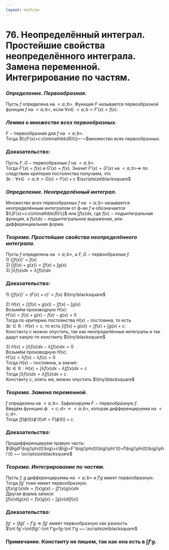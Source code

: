 ```yaml
---  
layout: mathjax  
---  
```

  
# 76. Неопределённый интеграл. Простейшие свойства неопределённого интеграла. Замена переменной. Интегрирование по частям.  
  
### *Определение. Первообразная.*  
Пусть $f$ определена на $<a;b>$. Функция $F$ называется первообразной функции $f$ на $<a;b>$, если $\forall x\in~<a;b>F'(x)=f(x)$.  
  
### *Лемма о множестве всех первообразных.*  
$F~-~$первообразная для $f$ на $<a;b>$.  
Тогда $\\{F(x)+c:c\in\mathbb{R}\\}~-~$множество всех первообразных.  
  
### Доказательство:  
Пусть $F,G~-~$первообразные $f$ на $<a;b>$.  
Тогда $F'(x)=f(x)$ и $G'(x)=f(x)$. Значит $F'(x)=G'(x)$ на $<a;b>$$\Rightarrow$ по следствию критерия постоянства получаем, что  
$\exists c:\forall x\in~<a;b>G(x)=F(x)+c$  $\scriptsize\blacksquare$  
  
### *Определение. Неопределённый интеграл.*  
Множество всех первообразных $f$ на $<a;b>$ называется неопределённым интегралом от ф-ии $f$ и обозначается  
$\\{F(x)+c:c\in\mathbb{R}\\}$ или $\int f(x)dx$, где $f(x)~-~$подынтегральная функция, а $f(x)dx~-~$подынтегральное выражение, или дифференциальная форма.  
  
### *Теорема. Простейшие свойства неопределённого интеграла.*  
Пусть $f$ определена на $<a;b>$, а $F, G~-~$первообразные $f$.  
$1)$ $\Big(\int f(x)\Big)'=f(x)$  
$2)$ $\int\big(f(x)+g(x)\big)=\int f(x) + \int g(x)$  
$3)$ $\int \lambda f(x)dx=\lambda\int f(x)dx$  
  
### Доказательство:  
$1)$ $\Big(\int f(x)\Big)'=\Big(F(x) +c\Big)'=f(x)$  $\tiny\blacksquare$  
  
$2)$ $H(x)=\int\big(f(x)+g(x)\big)-\int f(x) - \int g(x)$  
Возьмём производную $H(x)$:  
$H'(x)=f(x)+g(x)-f(x)-g(x)=0$  
Тогда по критерию постоянства $H(x)~-~$постоянна, то есть  
$\exists c\in \mathbb{R}:H(x)=c$, то есть $\int\big(f(x)+g(x)\big)=\int f(x) + \int g(x) + c$.  
Константу $c$ можно опустить, так как неопределённые интегралы и так дадут какую-то константу  $\tiny\blacksquare$  
  
$3)$ $H(x)=\int \lambda f(x)dx-\lambda\int f(x)dx=0$  
Возьмём производную $H(x)$:  
$H'(x)=\lambda f(x)-\lambda f(x)=0$  
Тогда $H(x)~-~$постоянна, а значит:  
$\exists c\in\mathbb{R}:H(x)=\int \lambda f(x)dx-\lambda\int f(x)dx=c$  
Тогда $\int \lambda f(x)dx=\lambda\int f(x)dx+c$.  
Константу $c$, опять же, можно опустить  $\tiny\blacksquare$  
  
### *Теорема. Замена переменной.*  
$f$ определена на $<a;b>$. Зафиксируем $F~-~$первообразную $f$.  
Введём функцию $\phi:~<c;d>~\to~<a;b>$, которая дифференцируема на $<c;d>$.  
Тогда $\int f\big(\phi(t)\big)\phi'(t)dt=F\big(\phi(t)\big)+c$.  
  
### Доказательство:  
Продифференцируем правую часть:  
$\Big(F\big(\phi(t)\big)+c\Big)=F'\big(\phi(t)\big)\phi'(t)=f\big(\phi(t)\big)\phi'(t) ~~ \scriptsize\blacksquare$  
  
### *Теорема. Интегрирование по частям.*  
Пусть $f,g$ дифференцируемы на $<a;b>$ и $f'g$ имеет первообразную.  
Тогда $fg'$ тоже имеет первообразную.  
$\int f(x)g'(x)dx=f(x)g(x)-\int f'(x)g(x)dx$  
Другая форма записи:  
$\int f(x)d\big(g(x)\big)=f(x)g(x)-\int g(x)d\big(f(x)\big)$  
  
### Доказательство:  
$fg'=(fg)'-f'g\Rightarrow fg'$ имеет первообразную как разность  
$\int fg'=\int(fg)'-\int f'g=fg-\int f'g ~~ \scriptsize\blacksquare$  
  
### Примечание. Константу не пишем, так как она есть в $\int f'g$.  
